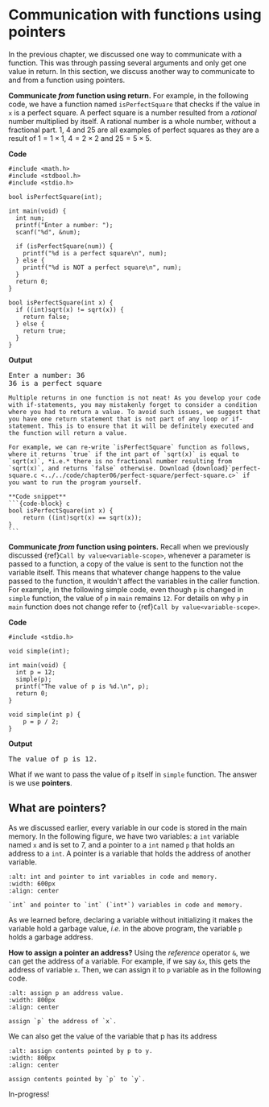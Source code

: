 # Communication with functions using pointers

In the previous chapter, we discussed one way to communicate with a function. This was through passing several arguments and only get one value in return. In this section, we discuss another way to communicate to and from a function using pointers.

**Communicate _from_ function using return.** For example, in the following code, we have a function named `isPerfectSquare` that checks if the value in `x` is a perfect square. A perfect square is a number resulted from a *rational* number multiplied by itself. A rational number is a whole number, without a fractional part. $1$, $4$ and $25$ are all examples of perfect squares as they are a result of $1 = 1 \times 1$, $4 = 2 \times 2$ and $25 = 5 \times 5$.

**Code**
```{code-block} c
#include <math.h>
#include <stdbool.h>
#include <stdio.h>

bool isPerfectSquare(int);

int main(void) {
  int num;
  printf("Enter a number: ");
  scanf("%d", &num);

  if (isPerfectSquare(num)) {
    printf("%d is a perfect square\n", num);
  } else {
    printf("%d is NOT a perfect square\n", num);
  }
  return 0;
}

bool isPerfectSquare(int x) {
  if ((int)sqrt(x) != sqrt(x)) {
    return false;
  } else {
    return true;
  }
}

```

**Output**
<pre>
Enter a number: 36
36 is a perfect square
</pre>

````{admonition} Improvement!
Multiple returns in one function is not neat! As you develop your code with if-statements, you may mistakenly forget to consider a condition where you had to return a value. To avoid such issues, we suggest that you have one return statement that is not part of any loop or if-statement. This is to ensure that it will be definitely executed and the function will return a value. 

For example, we can re-write `isPerfectSquare` function as follows, where it returns `true` if the int part of `sqrt(x)` is equal to `sqrt(x)`, *i.e.* there is no fractional number resulting from `sqrt(x)`, and returns `false` otherwise. Download {download}`perfect-square.c <../../code/chapter06/perfect-square/perfect-square.c>` if you want to run the program yourself.

**Code snippet**
```{code-block} c
bool isPerfectSquare(int x) { 
    return ((int)sqrt(x) == sqrt(x)); 
}
```
````


**Communicate _from_ function using pointers.** Recall when we previously discussed {ref}`Call by value<variable-scope>`, whenever a parameter is passed to a function, a copy of the value is sent to the function not the variable itself. This means that whatever change happens to the value passed to the function, it wouldn't affect the variables in the caller function. For example, in the following simple code, even though `p` is changed in `simple` function, the value of `p` in `main` remains `12`. For details on why `p` in `main` function does not change refer to {ref}`Call by value<variable-scope>`.

**Code**
```{code-block} c
#include <stdio.h>

void simple(int);

int main(void) {
  int p = 12;
  simple(p);
  printf("The value of p is %d.\n", p);
  return 0;
}

void simple(int p) { 
    p = p / 2; 
}
```

**Output**
<pre>
The value of p is 12.
</pre>

What if we want to pass the value of `p` itself in `simple` function. The answer is we use **pointers**.

## What are pointers?

As we discussed earlier, every variable in our code is stored in the main memory. In the following figure, we have two variables: a `int` variable named `x` and is set to $7$, and a pointer to a `int` named `p` that holds an address to a `int`. A pointer is a variable that holds the address of another variable. 

```{figure} ./images/pointer-in-memory.png
:alt: int and pointer to int variables in code and memory.
:width: 600px
:align: center

`int` and pointer to `int` (`int*`) variables in code and memory.
```

As we learned before, declaring a variable without initializing it makes the variable hold a garbage value, *i.e.* in the above program, the variable `p` holds a garbage address. 

**How to assign a pointer an address?** Using the _reference_ operator `&`, we can get the address of a variable. For example, if we say `&x`, this gets the address of variable `x`. Then, we can assign it to `p` variable as in the following code.

```{figure} ./images/p-assigned-address.png
:alt: assign p an address value.
:width: 800px
:align: center

assign `p` the address of `x`.
```

We can also get the value of the variable that p has its address


```{figure} ./images/dereference-p.png
:alt: assign contents pointed by p to y.
:width: 800px
:align: center

assign contents pointed by `p` to `y`.
```

In-progress!